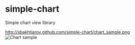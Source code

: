 simple-chart
============

Simple chart view library

http://sbakhtiarov.github.com/simple-chart/chart_sample.png
![Chart sample](sbakhtiarov.github.com/simple-chart/img/chart_sample.png)
